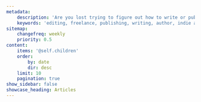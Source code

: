 ```yaml
---
metadata:
    description: 'Are you lost trying to figure out how to write or publish? Book Light Editorial has a blog chockful of editing, writing, and publishing tips. We work hard to bring you the best advice as you go through the various stages of preparing your manuscript or book.'
    keywords: 'editing, freelance, publishing, writing, author, indie author, editor, self-publishing, developmental editing, copyediting, manuscript, blog'
sitemap:
    changefreq: weekly
    priority: 0.5
content:
    items: '@self.children'
    order:
        by: date
        dir: desc
    limit: 10
    pagination: true
show_sidebar: false
showcase_heading: Articles
---
```


